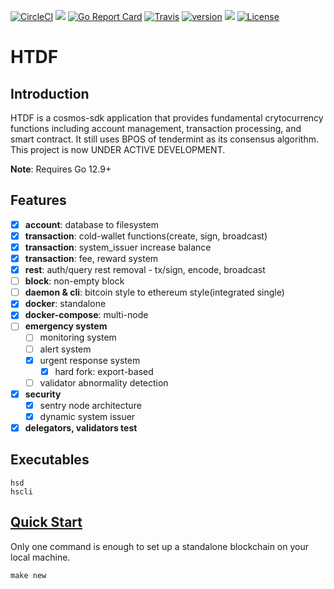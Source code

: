 [![CircleCI](https://circleci.com/gh/orientwalt/htdf/tree/master.svg?style=shield)](https://circleci.com/gh/orientwalt/htdf/tree/master)
[![](https://godoc.org/github.com/orientwalt/htdf?status.svg)](http://godoc.org/github.com/orientwalt/htdf) [![Go Report Card](https://goreportcard.com/badge/github.com/orientwalt/htdf)](https://goreportcard.com/report/github.com/orientwalt/htdf)
[![Travis](https://travis-ci.org/orientwalt/htdf.svg?branch=master)](https://travis-ci.org/orientwalt/htdf)
[![version](https://img.shields.io/github/tag/orientwalt/htdf.svg)](https://github.com/orientwalt/htdf/releases/latest)
[![](https://tokei.rs/b1/github/orientwalt/htdf?category=lines)](https://github.com/orientwalt/htdf)
[![License](https://img.shields.io/badge/License-Apache%202.0-green.svg)](https://opensource.org/licenses/Apache-2.0)

# HTDF
## Introduction
   HTDF is a cosmos-sdk application that provides fundamental crytocurrency functions including account management, transaction processing, and smart contract. It still uses BPOS of tendermint as its consensus algorithm. This project is now UNDER ACTIVE DEVELOPMENT.
   
   **Note**: Requires Go 12.9+
## Features
  * [x] **account**: database to filesystem
  * [x] **transaction**: cold-wallet functions(create, sign, broadcast)
  * [x] **transaction**: system_issuer increase balance 
  * [x] **transaction**: fee, reward system
  * [x] **rest**: auth/query rest removal - tx/sign, encode, broadcast
  * [ ] **block**: non-empty block
  * [ ] **daemon & cli**: bitcoin style to ethereum style(integrated single)
  * [x] **docker**: standalone
  * [x] **docker-compose**: multi-node
  * [ ] **emergency system**
    * [ ] monitoring system
    * [ ] alert system
    * [x] urgent response system
      * [x] hard fork: export-based
    * [ ] validator abnormality detection
  * [x] **security**
    * [x] sentry node architecture
    * [x] dynamic system issuer
  * [x] **delegators, validators test**
## Executables
```
hsd
hscli
```
## [Quick Start](https://github.com/orientwalt/htdf/blob/master/docs/build%20%26%20run.md)
Only one command is enough to set up a standalone blockchain on your local machine.
```
make new
```

